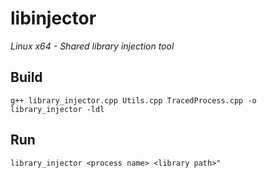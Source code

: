 # libinjector
*Linux x64 - Shared library injection tool*

## Build
`g++ library_injector.cpp Utils.cpp TracedProcess.cpp -o library_injector -ldl`

## Run
`library_injector <process name> <library path>"`
